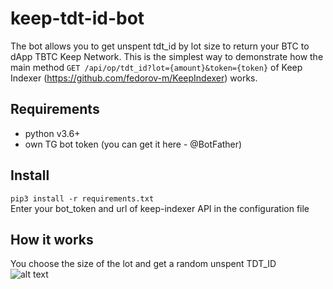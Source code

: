 # keep-tdt-id-bot  
The bot allows you to get unspent tdt_id by lot size to return your BTC to dApp TBTC Keep Network. 
This is the simplest way to demonstrate how the main method `GET /api/op/tdt_id?lot={amount}&token={token}` of Keep Indexer (https://github.com/fedorov-m/KeepIndexer) works.

## Requirements  
- python v3.6+
- own TG bot token (you can get it here - @BotFather)

## Install  
`pip3 install -r requirements.txt`  
Enter your bot_token and url of keep-indexer API in the configuration file

## How it works
You choose the size of the lot and get a random unspent TDT_ID  
![alt text](https://miro.medium.com/max/692/1*OH8V1bIImki-heR38zubtg.png)  
